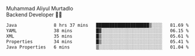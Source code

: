 Muhammad Aliyul Murtadlo
<br>
Backend Developer 👨‍💻
<br>
<!--START_SECTION:waka-->

```txt
Java              8 hrs 37 mins   ████████████████████▒░░░░   81.69 %
YAML              38 mins         █▓░░░░░░░░░░░░░░░░░░░░░░░   06.15 %
XML               35 mins         █▒░░░░░░░░░░░░░░░░░░░░░░░   05.61 %
Properties        34 mins         █▒░░░░░░░░░░░░░░░░░░░░░░░   05.41 %
Java Properties   6 mins          ▒░░░░░░░░░░░░░░░░░░░░░░░░   01.04 %
```

<!--END_SECTION:waka-->
